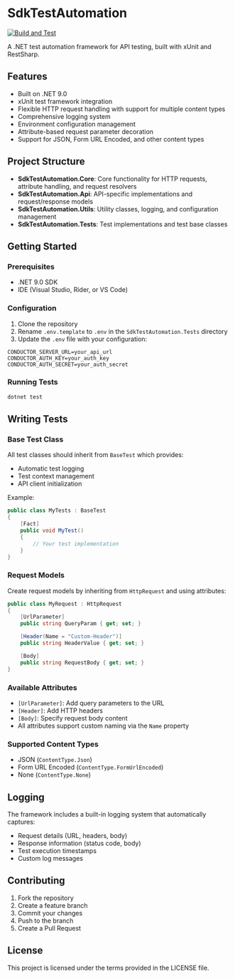 # SdkTestAutomation

[![Build and Test](https://github.com/evgeniykisel/SdkTestAutomation/actions/workflows/build-and-test.yml/badge.svg)](https://github.com/evgeniykisel/SdkTestAutomation/actions/workflows/build-and-test.yml)

A .NET test automation framework for API testing, built with xUnit and RestSharp.

## Features

- Built on .NET 9.0
- xUnit test framework integration
- Flexible HTTP request handling with support for multiple content types
- Comprehensive logging system
- Environment configuration management
- Attribute-based request parameter decoration
- Support for JSON, Form URL Encoded, and other content types

## Project Structure

- **SdkTestAutomation.Core**: Core functionality for HTTP requests, attribute handling, and request resolvers
- **SdkTestAutomation.Api**: API-specific implementations and request/response models
- **SdkTestAutomation.Utils**: Utility classes, logging, and configuration management
- **SdkTestAutomation.Tests**: Test implementations and test base classes

## Getting Started

### Prerequisites

- .NET 9.0 SDK
- IDE (Visual Studio, Rider, or VS Code)

### Configuration

1. Clone the repository
2. Rename `.env.template` to `.env` in the `SdkTestAutomation.Tests` directory
3. Update the `.env` file with your configuration:

```env
CONDUCTOR_SERVER_URL=your_api_url
CONDUCTOR_AUTH_KEY=your_auth_key
CONDUCTOR_AUTH_SECRET=your_auth_secret
```

### Running Tests

```bash
dotnet test
```

## Writing Tests

### Base Test Class

All test classes should inherit from `BaseTest` which provides:
- Automatic test logging
- Test context management
- API client initialization

Example:
```csharp
public class MyTests : BaseTest
{
    [Fact]
    public void MyTest()
    {
        // Your test implementation
    }
}
```

### Request Models

Create request models by inheriting from `HttpRequest` and using attributes:

```csharp
public class MyRequest : HttpRequest
{
    [UrlParameter]
    public string QueryParam { get; set; }

    [Header(Name = "Custom-Header")]
    public string HeaderValue { get; set; }

    [Body]
    public string RequestBody { get; set; }
}
```

### Available Attributes

- `[UrlParameter]`: Add query parameters to the URL
- `[Header]`: Add HTTP headers
- `[Body]`: Specify request body content
- All attributes support custom naming via the `Name` property

### Supported Content Types

- JSON (`ContentType.Json`)
- Form URL Encoded (`ContentType.FormUrlEncoded`)
- None (`ContentType.None`)

## Logging

The framework includes a built-in logging system that automatically captures:
- Request details (URL, headers, body)
- Response information (status code, body)
- Test execution timestamps
- Custom log messages

## Contributing

1. Fork the repository
2. Create a feature branch
3. Commit your changes
4. Push to the branch
5. Create a Pull Request

## License

This project is licensed under the terms provided in the LICENSE file.